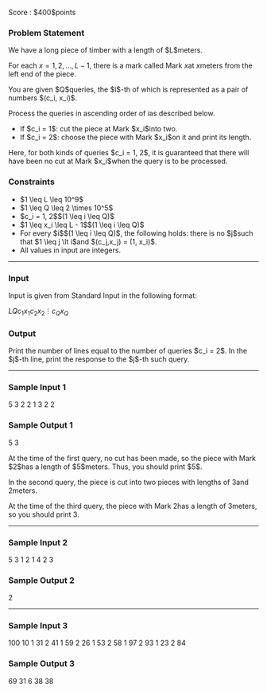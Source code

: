
<div>

<span>

<span>

<p>
Score : $400$points
</p>

<div>

<section>

### **Problem Statement**

<p>
We have a long piece of timber with a length of $L$meters.

For each $x = 1, 2, \dots, L - 1$, there is a mark called Mark $x$at $x$meters from the left end of the piece.
</p>

<p>
You are given $Q$queries, the $i$-th of which is represented as a pair of numbers $(c_i, x_i)$.

Process the queries in ascending order of $i$as described below.
</p>

<ul>

<li>
If $c_i = 1$: cut the piece at Mark $x_i$into two.
</li>

<li>
If $c_i = 2$: choose the piece with Mark $x_i$on it and print its length.
</li>

</ul>

<p>
Here, for both kinds of queries $c_i = 1, 2$, it is guaranteed that there will have been no cut at Mark $x_i$when the query is to be processed.
</p>

</section>

</div>

<div>

<section>

### **Constraints**

<ul>

<li>
$1 \leq L \leq 10^9$
</li>

<li>
$1 \leq Q \leq 2 \times 10^5$
</li>

<li>
$c_i = 1, 2$$(1 \leq i \leq Q)$
</li>

<li>
$1 \leq x_i \leq L - 1$$(1 \leq i \leq Q)$
</li>

<li>
For every $i$$(1 \leq i \leq Q)$, the following holds: there is no $j$such that $1 \leq j \lt i$and $(c_j,x_j) = (1, x_i)$.
</li>

<li>
All values in input are integers.
</li>

</ul>

</section>

</div>

---

<div>

<div>

<section>

### **Input**

<p>
Input is given from Standard Input in the following format:
</p>

<div>

$L$$Q$$c_1$$x_1$$c_2$$x_2$$\vdots$$c_Q$$x_Q$
</div>

</section>

</div>

<div>

<section>

### **Output**

<p>
Print the number of lines equal to the number of queries $c_i = 2$.
In the $j$-th line, print the response to the $j$-th such query.
</p>

</section>

</div>

</div>

---

<div>

<section>

### **Sample Input 1**

<div>

5 3
2 2
1 3
2 2

</div>

</section>

</div>

<div>

<section>

### **Sample Output 1**

<div>

5
3

</div>

<p>
At the time of the first query, no cut has been made, so the piece with Mark $2$has a length of $5$meters. Thus, you should print $5$.

In the second query, the piece is cut into two pieces with lengths of $3$and $2$meters.

At the time of the third query, the piece with Mark $2$has a length of $3$meters, so you should print $3$.  
</p>

</section>

</div>

---

<div>

<section>

### **Sample Input 2**

<div>

5 3
1 2
1 4
2 3

</div>

</section>

</div>

<div>

<section>

### **Sample Output 2**

<div>

2

</div>

</section>

</div>

---

<div>

<section>

### **Sample Input 3**

<div>

100 10
1 31
2 41
1 59
2 26
1 53
2 58
1 97
2 93
1 23
2 84

</div>

</section>

</div>

<div>

<section>

### **Sample Output 3**

<div>

69
31
6
38
38

</div>

</section>

</div>

</span>

</span>

</div>
